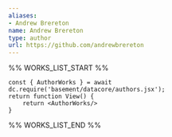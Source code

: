 ```yaml
---
aliases:
- Andrew Brereton
name: Andrew Brereton
type: author
url: https://github.com/andrewbrereton
---
```



%% WORKS_LIST_START %%

```datacorejsx
const { AuthorWorks } = await dc.require('basement/datacore/authors.jsx');
return function View() {
    return <AuthorWorks/>
}
```
%% WORKS_LIST_END %%